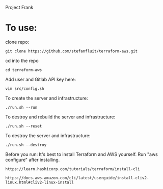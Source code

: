 Project Frank

To use:
========

clone repo:
```
git clone https://github.com/stefanfluit/terraform-aws.git
```

cd into the repo
```
cd terraform-aws
```

Add user and Gitlab API key here:
```
vim src/config.sh
```

To create the server and infrastructure:
```
./run.sh --run
```

To destroy and rebuild the server and infrastructure:
```
./run.sh --reset
```

To destroy the server and infrastructure:
```
./run.sh --destroy
```

Before you run:
It's best to install Terraform and AWS yourself. Run "aws configure" after installing.
```
https://learn.hashicorp.com/tutorials/terraform/install-cli
```
```
https://docs.aws.amazon.com/cli/latest/userguide/install-cliv2-linux.html#cliv2-linux-install
```